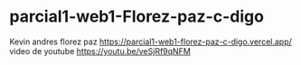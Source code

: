 # parcial1-web1-Florez-paz-c-digo
Kevin andres florez paz
https://parcial1-web1-florez-paz-c-digo.vercel.app/
video de youtube
https://youtu.be/veSjRf9qNFM
